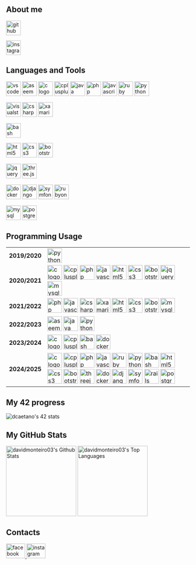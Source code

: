 ## About me

<p>
    <a href="https://github.com/davidmonteiro03" target="_blank">
        <img src="https://img.shields.io/badge/GitHub-181717?logo=github&logoColor=white&style=for-the-badge" height="40" alt="github logo" />
    </a>
</p>
<p>
    <a href="https://www.instagram.com/davidmonteiro03/" target="_blank">
        <img src="https://img.shields.io/badge/Instagram-E4405F?logo=instagram&logoColor=white&style=for-the-badge" height="40" alt="instagram logo" />
    </a>
</p>

## Languages and Tools

<p>
    <img src="https://img.shields.io/badge/Visual%20Studio%20Code-007ACC?style=for-the-badge&logo=vscode&logoColor=white" height="40" alt="vscode logo" />
    <img src="https://simpleicons.org/icons/assemblyscript.svg" height="40" alt="aseembly logo"/>
    <img src="https://cdn.jsdelivr.net/gh/devicons/devicon/icons/c/c-original.svg" height="40" alt="c logo"/>
    <img src="https://cdn.jsdelivr.net/gh/devicons/devicon/icons/cplusplus/cplusplus-original.svg" height="40" alt="cplusplus logo"/>
    <img src="https://cdn.jsdelivr.net/gh/devicons/devicon/icons/java/java-original-wordmark.svg" height="40" alt="java logo"/>
    <img src="https://cdn.jsdelivr.net/gh/devicons/devicon/icons/php/php-original.svg" height="40" alt="php logo"/>
    <img src="https://cdn.jsdelivr.net/gh/devicons/devicon/icons/javascript/javascript-original.svg" height="40" alt="javascript logo"/>
    <img src="https://cdn.jsdelivr.net/gh/devicons/devicon/icons/ruby/ruby-original.svg" height="40" alt="ruby logo"/>
    <img src="https://cdn.jsdelivr.net/gh/devicons/devicon/icons/python/python-original-wordmark.svg" height="40" alt="python logo"/>
</p>

<p>
    <img src="https://img.shields.io/badge/Visual%20Studio-5C2D91?style=for-the-badge" height="40" alt="visualstudio logo"/>
    <img src="https://cdn.jsdelivr.net/gh/devicons/devicon/icons/csharp/csharp-original.svg" height="40" alt="csharp logo"/>
    <img src="https://cdn.jsdelivr.net/gh/devicons/devicon/icons/xamarin/xamarin-original.svg" height="40" alt="xamarin logo"/>
</p>

<p>
    <img src="https://img.shields.io/badge/Bash-4EAA25?style=for-the-badge&logo=gnubash&logoColor=white" height="40" alt="bash logo"/>
</p>

<p>
    <img src="https://img.shields.io/badge/HTML5-E34F26?style=for-the-badge&logo=html5&logoColor=white" height="40" alt="html5 logo"/>
    <img src="https://img.shields.io/badge/CSS3-1572B6?style=for-the-badge&logo=css3&logoColor=white" height="40" alt="css3 logo"/>
    <img src="https://img.shields.io/badge/Bootstrap-7952B3?style=for-the-badge&logo=bootstrap&logoColor=white" height="40" alt="bootstrap logo"/>
</p>

<p>
    <img src="https://img.shields.io/badge/jQuery-0769AD?style=for-the-badge&logo=jquery&logoColor=white" height="40" alt="jquery logo"/>
    <img src="https://img.shields.io/badge/Three.js-000000?style=for-the-badge&logo=three.js&logoColor=white" height="40" alt="three.js logo"/>
</p>

<p>
    <img src="https://img.shields.io/badge/Docker-2496ED?style=for-the-badge&logo=docker&logoColor=white" height="40" alt="docker logo"/>
    <img src="https://img.shields.io/badge/Django-092E20?style=for-the-badge&logo=django&logoColor=white" height="40" alt="django logo"/>
    <img src="https://img.shields.io/badge/Symfony-000000?style=for-the-badge&logo=symfony&logoColor=white" height="40" alt="symfony logo"/>
    <img src="https://img.shields.io/badge/Ruby%20On%20Rails-D30001?style=for-the-badge&logo=rubyonrails&logoColor=white" height="40" alt="rubyonrails logo"/>
</p>

<p>
    <img src="https://img.shields.io/badge/MySQL-1572B6?style=for-the-badge&logo=mysql&logoColor=white" height="40" alt="mysql logo"/>
    <img src="https://img.shields.io/badge/PostgreSQL-4169E1?style=for-the-badge&logo=postgresql&logoColor=white" height="40" alt="postgresql logo"/>
</p>

## Programming Usage

<table>
    <!-- 2019/2020 -->
    <tr>
        <td><b>2019/2020</b></td>
        <td>
            <img src="https://cdn.jsdelivr.net/gh/devicons/devicon/icons/python/python-original-wordmark.svg" height="40" alt="python logo"/>
        </td>
    </tr>
    <!-- 2020/2021 -->
    <tr>
        <td><b>2020/2021</b></td>
        <td>
            <img src="https://cdn.jsdelivr.net/gh/devicons/devicon/icons/c/c-original.svg" height="40" alt="c logo"/>
            <img src="https://cdn.jsdelivr.net/gh/devicons/devicon/icons/cplusplus/cplusplus-original.svg" height="40" alt="cplusplus logo"/>
            <img src="https://cdn.jsdelivr.net/gh/devicons/devicon/icons/php/php-original.svg" height="40" alt="php logo"/>
            <img src="https://cdn.jsdelivr.net/gh/devicons/devicon/icons/javascript/javascript-original.svg" height="40" alt="javascript logo"/>
            <img src="https://cdn.jsdelivr.net/gh/devicons/devicon/icons/html5/html5-original-wordmark.svg" height="40" alt="html5 logo"/>
            <img src="https://cdn.jsdelivr.net/gh/devicons/devicon/icons/css3/css3-original-wordmark.svg" height="40" alt="css3 logo"/>
            <img src="https://cdn.jsdelivr.net/gh/devicons/devicon/icons/bootstrap/bootstrap-plain-wordmark.svg" height="40" alt="bootstrap logo"/>
            <img src="https://cdn.jsdelivr.net/gh/devicons/devicon/icons/jquery/jquery-original-wordmark.svg" height="40" alt="jquery logo"/>
            <img src="https://cdn.jsdelivr.net/gh/devicons/devicon/icons/mysql/mysql-original-wordmark.svg" height="40" alt="mysql logo"/>
        </td>
    </tr>
    <!-- 2021/2022 -->
    <tr>
        <td><b>2021/2022</b></td>
        <td>
            <img src="https://cdn.jsdelivr.net/gh/devicons/devicon/icons/php/php-original.svg" height="40" alt="php logo"/>
            <img src="https://cdn.jsdelivr.net/gh/devicons/devicon/icons/javascript/javascript-original.svg" height="40" alt="javascript logo"/>
            <img src="https://cdn.jsdelivr.net/gh/devicons/devicon/icons/csharp/csharp-original.svg" height="40" alt="csharp logo"/>
            <img src="https://cdn.jsdelivr.net/gh/devicons/devicon/icons/xamarin/xamarin-original.svg" height="40" alt="xamarin logo"/>
            <img src="https://cdn.jsdelivr.net/gh/devicons/devicon/icons/html5/html5-original-wordmark.svg" height="40" alt="html5 logo"/>
            <img src="https://cdn.jsdelivr.net/gh/devicons/devicon/icons/css3/css3-original-wordmark.svg" height="40" alt="css3 logo"/>
            <img src="https://cdn.jsdelivr.net/gh/devicons/devicon/icons/bootstrap/bootstrap-plain-wordmark.svg" height="40" alt="bootstrap logo"/>
            <img src="https://cdn.jsdelivr.net/gh/devicons/devicon/icons/mysql/mysql-original-wordmark.svg" height="40" alt="mysql logo"/>
        </td>
    </tr>
    <!-- 2022/2023 -->
    <tr>
        <td><b>2022/2023</b></td>
        <td>
            <img src="https://simpleicons.org/icons/assemblyscript.svg" height="40" alt="aseembly logo"/>
            <img src="https://cdn.jsdelivr.net/gh/devicons/devicon/icons/java/java-original-wordmark.svg" height="40" alt="java logo"/>
            <img src="https://cdn.jsdelivr.net/gh/devicons/devicon/icons/python/python-original-wordmark.svg" height="40" alt="python logo"/>
        </td>
    </tr>
    <!-- 2023/2024 -->
    <tr>
        <td><b>2023/2024</b></td>
        <td>
            <img src="https://cdn.jsdelivr.net/gh/devicons/devicon/icons/c/c-original.svg" height="40" alt="c logo"/>
            <img src="https://cdn.jsdelivr.net/gh/devicons/devicon/icons/cplusplus/cplusplus-original.svg" height="40" alt="cplusplus logo"/>
            <img src="https://cdn.jsdelivr.net/gh/devicons/devicon/icons/bash/bash-original.svg" height="40" alt="bash logo"/>
            <img src="https://cdn.jsdelivr.net/gh/devicons/devicon/icons/docker/docker-original.svg" height="40" alt="docker logo"/>
        </td>
    </tr>
    <!-- 2024/2025 -->
    <tr>
        <td><b>2024/2025</b></td>
        <td>
            <img src="https://cdn.jsdelivr.net/gh/devicons/devicon/icons/c/c-original.svg" height="40" alt="c logo"/>
            <img src="https://cdn.jsdelivr.net/gh/devicons/devicon/icons/cplusplus/cplusplus-original.svg" height="40" alt="cplusplus logo"/>
            <img src="https://cdn.jsdelivr.net/gh/devicons/devicon/icons/php/php-original.svg" height="40" alt="php logo"/>
            <img src="https://cdn.jsdelivr.net/gh/devicons/devicon/icons/javascript/javascript-original.svg" height="40" alt="javascript logo"/>
            <img src="https://cdn.jsdelivr.net/gh/devicons/devicon/icons/ruby/ruby-original.svg" height="40" alt="ruby logo"/>
            <img src="https://cdn.jsdelivr.net/gh/devicons/devicon/icons/python/python-original-wordmark.svg" height="40" alt="python logo"/>
            <img src="https://cdn.jsdelivr.net/gh/devicons/devicon/icons/bash/bash-original.svg" height="40" alt="bash logo"/>
            <img src="https://cdn.jsdelivr.net/gh/devicons/devicon/icons/html5/html5-original-wordmark.svg" height="40" alt="html5 logo"/>
            <img src="https://cdn.jsdelivr.net/gh/devicons/devicon/icons/css3/css3-original-wordmark.svg" height="40" alt="css3 logo"/>
            <img src="https://cdn.jsdelivr.net/gh/devicons/devicon/icons/bootstrap/bootstrap-plain-wordmark.svg" height="40" alt="bootstrap logo"/>
            <img src="https://cdn.jsdelivr.net/gh/devicons/devicon@latest/icons/threejs/threejs-original.svg" height="40" alt="threejs logo"/>
            <img src="https://cdn.jsdelivr.net/gh/devicons/devicon/icons/docker/docker-original.svg" height="40" alt="docker logo"/>
            <img src="https://cdn.jsdelivr.net/gh/devicons/devicon/icons/django/django-plain.svg" height="40" alt="django logo"/>
            <img src="https://cdn.jsdelivr.net/gh/devicons/devicon@latest/icons/symfony/symfony-original.svg" height="40" alt="symfony logo"/>
            <img src="https://cdn.jsdelivr.net/gh/devicons/devicon@latest/icons/rails/rails-plain.svg" height="40" alt="rails logo"/>
            <img src="https://cdn.jsdelivr.net/gh/devicons/devicon@latest/icons/postgresql/postgresql-original.svg" height="40" alt="postgresql logo"/>
        </td>
    </tr>
</table>

## My 42 progress

<p>
    <img src="https://badge.mediaplus.ma/binary/dcaetano?1337Badge=off&UM6P=off" alt="dcaetano's 42 stats" />
</p>

## My GitHub Stats

<p>
    <img alt="davidmonteiro03's Github Stats" src="https://denvercoder1-github-readme-stats.vercel.app/api/?username=davidmonteiro03&show_icons=true&include_all_commits=true&count_private=true&theme=react&hide_border=true&bg_color=172f45&title_color=b1c2d3&icon_color=2d7cc5" height="192px"/>
    <img alt="davidmonteiro03's Top Languages" src="https://denvercoder1-github-readme-stats.vercel.app/api/top-langs/?username=davidmonteiro03&langs_count=20&layout=compact&theme=react&hide_border=true&bg_color=172f45&title_color=b1c2d3&icon_color=2d7cc5&hide=Jupyter%20Notebook,Roff" height="192px"/>
</p>

## Contacts

<p align="left">
    <a href="https://fb.com/david.monteiro.3304" target="blank">
        <img src="https://cdn.jsdelivr.net/gh/devicons/devicon/icons/facebook/facebook-original.svg" width="52" height="40" alt="facebook logo"  />
    </a>
    <a href="https://instagram.com/davidmonteiro03" target="blank">
        <img src="https://raw.githubusercontent.com/maurodesouza/profile-readme-generator/master/src/assets/icons/social/instagram/default.svg" width="52" height="40" alt="instagram logo"  />
    </a>
</p>
